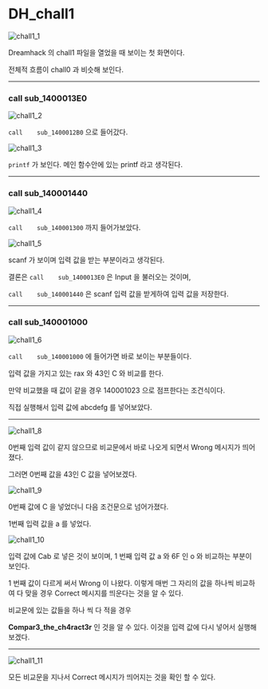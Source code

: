 # DH_chall1

![chall1_1](https://raw.githubusercontent.com/sosouni14/image_server/main/image_rev/chall1_1.PNG)

Dreamhack 의 chall1 파일을 열었을 때 보이는 첫 화면이다.

전체적 흐름이 chall0 과 비슷해 보인다.

---

### call    sub_1400013E0

![chall1_2](https://raw.githubusercontent.com/sosouni14/image_server/main/image_rev/chall1_2.PNG)

`call    sub_1400012B0` 으로 들어갔다.



![chall1_3](https://raw.githubusercontent.com/sosouni14/image_server/main/image_rev/chall1_3.PNG)

`printf` 가 보인다. 메인 함수안에 있는 printf 라고 생각된다.

---

### call    sub_140001440

![chall1_4](https://raw.githubusercontent.com/sosouni14/image_server/main/image_rev/chall1_4.PNG)

`call    sub_140001300` 까지 들어가보았다.

![chall1_5](https://raw.githubusercontent.com/sosouni14/image_server/main/image_rev/chall1_5.PNG)

scanf 가 보이며 입력 값을 받는 부분이라고 생각된다.

결론은  `call    sub_1400013E0` 은 Input 을 불러오는 것이며,

`call    sub_140001440` 은 scanf 입력 값을 받게하여 입력 값을 저장한다.

---

### call    sub_140001000

![chall1_6](https://raw.githubusercontent.com/sosouni14/image_server/main/image_rev/chall1_6.PNG)

`call    sub_140001000` 에 들어가면 바로 보이는 부분들이다.

입력 값을 가지고 있는 rax 와 43인 C 와 비교를 한다.

만약 비교했을 때 값이 같을 경우 140001023 으로 점프한다는 조건식이다.

직접 실행해서 입력 값에 abcdefg 를 넣어보았다.

---

![chall1_8](https://raw.githubusercontent.com/sosouni14/image_server/main/image_rev/chall1_8.PNG)

0번째 입력 값이 같지 않으므로 비교문에서 바로 나오게 되면서 Wrong 메시지가 띄어졌다.

그러면 0번째 값을 43인 C 값을 넣어보겠다.

![chall1_9](https://raw.githubusercontent.com/sosouni14/image_server/main/image_rev/chall1_9.PNG)

0번째 값에 C 을 넣었더니 다음 조건문으로 넘어가졌다.

1번째 입력 값을 a 를 넣었다.



![chall1_10](https://raw.githubusercontent.com/sosouni14/image_server/main/image_rev/chall1_10.PNG)

입력 값에 Cab 로 넣은 것이 보이며, 1 번째 입력 값 a 와 6F 인 o 와 비교하는 부분이 보인다.

1 번째 값이 다르게 써서 Wrong 이 나왔다. 이렇게 매번 그 자리의 값을 하나씩 비교하여 다 맞을 경우 Correct 메시지를 띄운다는 것을 알 수 있다.

비교문에 있는 값들을 하나 씩 다 적을 경우

**Compar3_the_ch4ract3r** 인  것을 알 수 있다. 이것을 입력 값에 다시 넣어서 실행해보겠다.

---

![chall1_11](https://raw.githubusercontent.com/sosouni14/image_server/main/image_rev/chall1_11.PNG)

모든 비교문을 지나서 Correct 메시지가 띄어지는 것을 확인 할 수 있다.